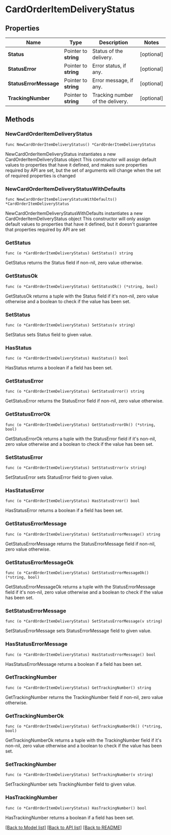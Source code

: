 # CardOrderItemDeliveryStatus

## Properties

Name | Type | Description | Notes
------------ | ------------- | ------------- | -------------
**Status** | Pointer to **string** | Status of the delivery. | [optional] 
**StatusError** | Pointer to **string** | Error status, if any. | [optional] 
**StatusErrorMessage** | Pointer to **string** | Error message, if any. | [optional] 
**TrackingNumber** | Pointer to **string** | Tracking number of the delivery. | [optional] 

## Methods

### NewCardOrderItemDeliveryStatus

`func NewCardOrderItemDeliveryStatus() *CardOrderItemDeliveryStatus`

NewCardOrderItemDeliveryStatus instantiates a new CardOrderItemDeliveryStatus object
This constructor will assign default values to properties that have it defined,
and makes sure properties required by API are set, but the set of arguments
will change when the set of required properties is changed

### NewCardOrderItemDeliveryStatusWithDefaults

`func NewCardOrderItemDeliveryStatusWithDefaults() *CardOrderItemDeliveryStatus`

NewCardOrderItemDeliveryStatusWithDefaults instantiates a new CardOrderItemDeliveryStatus object
This constructor will only assign default values to properties that have it defined,
but it doesn't guarantee that properties required by API are set

### GetStatus

`func (o *CardOrderItemDeliveryStatus) GetStatus() string`

GetStatus returns the Status field if non-nil, zero value otherwise.

### GetStatusOk

`func (o *CardOrderItemDeliveryStatus) GetStatusOk() (*string, bool)`

GetStatusOk returns a tuple with the Status field if it's non-nil, zero value otherwise
and a boolean to check if the value has been set.

### SetStatus

`func (o *CardOrderItemDeliveryStatus) SetStatus(v string)`

SetStatus sets Status field to given value.

### HasStatus

`func (o *CardOrderItemDeliveryStatus) HasStatus() bool`

HasStatus returns a boolean if a field has been set.

### GetStatusError

`func (o *CardOrderItemDeliveryStatus) GetStatusError() string`

GetStatusError returns the StatusError field if non-nil, zero value otherwise.

### GetStatusErrorOk

`func (o *CardOrderItemDeliveryStatus) GetStatusErrorOk() (*string, bool)`

GetStatusErrorOk returns a tuple with the StatusError field if it's non-nil, zero value otherwise
and a boolean to check if the value has been set.

### SetStatusError

`func (o *CardOrderItemDeliveryStatus) SetStatusError(v string)`

SetStatusError sets StatusError field to given value.

### HasStatusError

`func (o *CardOrderItemDeliveryStatus) HasStatusError() bool`

HasStatusError returns a boolean if a field has been set.

### GetStatusErrorMessage

`func (o *CardOrderItemDeliveryStatus) GetStatusErrorMessage() string`

GetStatusErrorMessage returns the StatusErrorMessage field if non-nil, zero value otherwise.

### GetStatusErrorMessageOk

`func (o *CardOrderItemDeliveryStatus) GetStatusErrorMessageOk() (*string, bool)`

GetStatusErrorMessageOk returns a tuple with the StatusErrorMessage field if it's non-nil, zero value otherwise
and a boolean to check if the value has been set.

### SetStatusErrorMessage

`func (o *CardOrderItemDeliveryStatus) SetStatusErrorMessage(v string)`

SetStatusErrorMessage sets StatusErrorMessage field to given value.

### HasStatusErrorMessage

`func (o *CardOrderItemDeliveryStatus) HasStatusErrorMessage() bool`

HasStatusErrorMessage returns a boolean if a field has been set.

### GetTrackingNumber

`func (o *CardOrderItemDeliveryStatus) GetTrackingNumber() string`

GetTrackingNumber returns the TrackingNumber field if non-nil, zero value otherwise.

### GetTrackingNumberOk

`func (o *CardOrderItemDeliveryStatus) GetTrackingNumberOk() (*string, bool)`

GetTrackingNumberOk returns a tuple with the TrackingNumber field if it's non-nil, zero value otherwise
and a boolean to check if the value has been set.

### SetTrackingNumber

`func (o *CardOrderItemDeliveryStatus) SetTrackingNumber(v string)`

SetTrackingNumber sets TrackingNumber field to given value.

### HasTrackingNumber

`func (o *CardOrderItemDeliveryStatus) HasTrackingNumber() bool`

HasTrackingNumber returns a boolean if a field has been set.


[[Back to Model list]](../README.md#documentation-for-models) [[Back to API list]](../README.md#documentation-for-api-endpoints) [[Back to README]](../README.md)


